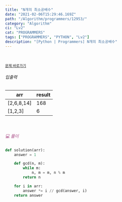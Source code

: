 ```yaml
---
title: "N개의 최소공배수"
date: "2021-02-06T15:29:46.169Z"
path: "/Algorithm/programmers/12953/"
category: "Algorithm"
ci: "Lv2"
cat: "PROGRAMMERS"
tags: ["PROGRAMMERS", "PYTHON", "Lv2"]
description: "[Python | Programmers] N개의 최소공배수"
---
```


<br />

<a href="https://programmers.co.kr/learn/courses/30/lessons/12953"><small>문제 바로가기</small></a>

###### 입출력

| arr        | result |
| ---------- | ------ |
| [2,6,8,14] | 168    |
| [1,2,3]    | 6      |

<br />

##### <h5 style="color:#C587AE;">💻 풀이</h5>

```python
def solution(arr):
    answer = 1

    def gcd(n, m):
        while m:
            n, m = m, n % m
        return n

    for i in arr:
        answer *= i // gcd(answer, i)
    return answer
```

<br />




